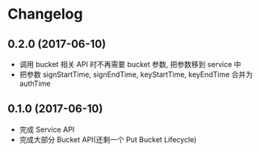# Changelog

## 0.2.0 (2017-06-10)

* 调用 bucket 相关 API 时不再需要 bucket 参数, 把参数移到 service 中
* 把参数 signStartTime, signEndTime, keyStartTime, keyEndTime 合并为 authTime


## 0.1.0 (2017-06-10)

* 完成 Service API
* 完成大部分 Bucket API(还剩一个 Put Bucket Lifecycle)
